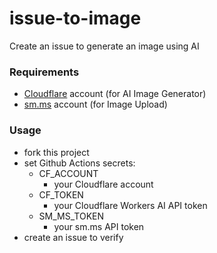 # issue-to-image
Create an issue to generate an image using AI

### Requirements

- [Cloudflare](https://dash.cloudflare.com/) account (for AI Image Generator)
- [sm.ms](https://sm.ms/) account (for Image Upload)

### Usage

- fork this project
- set Github Actions secrets:
  - CF_ACCOUNT
    - your Cloudflare account
  - CF_TOKEN
    - your Cloudflare Workers AI API token
  - SM_MS_TOKEN
    - your sm.ms API token
- create an issue to verify
